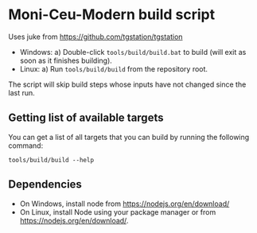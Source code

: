 # Moni-Ceu-Modern build script

Uses juke from <https://github.com/tgstation/tgstation>

- Windows:
  a) Double-click `tools/build/build.bat` to build (will exit as soon as it finishes building).
- Linux:
  a) Run `tools/build/build` from the repository root.

The script will skip build steps whose inputs have not changed since the last run.

## Getting list of available targets

You can get a list of all targets that you can build by running the following command:

```pwsh
tools/build/build --help
```

## Dependencies

- On Windows, install node from <https://nodejs.org/en/download/>
- On Linux, install Node using your package manager or from <https://nodejs.org/en/download/>.
